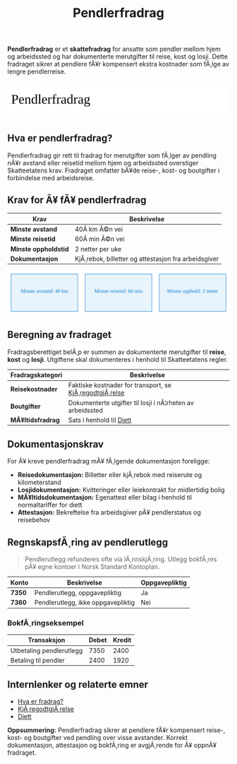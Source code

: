 ﻿---
title: "Pendlerfradrag"
meta_title: "Pendlerfradrag"
meta_description: '**Pendlerfradrag** er et **skattefradrag** for ansatte som pendler mellom hjem og arbeidssted og har dokumenterte merutgifter til reise, kost og losji. Dette fr...'
slug: pendlerfradrag
type: blog
layout: pages/single
---

**Pendlerfradrag** er et **skattefradrag** for ansatte som pendler mellom hjem og arbeidssted og har dokumenterte merutgifter til reise, kost og losji. Dette fradraget sikrer at pendlere fÃ¥r kompensert ekstra kostnader som fÃ¸lge av lengre pendlerreise.

![Oversikt over Pendlerfradrag](pendlerfradrag-image.svg)

## Hva er pendlerfradrag?

Pendlerfradrag gir rett til fradrag for merutgifter som fÃ¸lger av pendling nÃ¥r avstand eller reisetid mellom hjem og arbeidssted overstiger Skatteetatens krav. Fradraget omfatter bÃ¥de reise-, kost- og boutgifter i forbindelse med arbeidsreise.

## Krav for Ã¥ fÃ¥ pendlerfradrag

| Krav               | Beskrivelse                                         |
|--------------------|-----------------------------------------------------|
| **Minste avstand** | 40Â km Ã©n vei                                        |
| **Minste reisetid**| 60Â min Ã©n vei                                       |
| **Minste oppholdstid** | 2 netter per uke                                 |
| **Dokumentasjon**  | KjÃ¸rebok, billetter og attestasjon fra arbeidsgiver |

![Krav for Pendlerfradrag](pendlerfradrag-satser.svg)

## Beregning av fradraget

Fradragsberettiget belÃ¸p er summen av dokumenterte merutgifter til **reise**, **kost** og **losji**. Utgiftene skal dokumenteres i henhold til Skatteetatens regler.

| Fradragskategori | Beskrivelse                                                                    |
|------------------|--------------------------------------------------------------------------------|
| **Reisekostnader**| Faktiske kostnader for transport, se [KjÃ¸regodtgjÃ¸relse](/blogs/regnskap/kjoregodtgjorelse "KjÃ¸regodtgjÃ¸relse i regnskap: Guide til satser, regler og dokumentasjon") |
| **Boutgifter**    | Dokumenterte utgifter til losji i nÃ¦rheten av arbeidssted                     |
| **MÃ¥ltidsfradrag**| Sats i henhold til [Diett](/blogs/regnskap/diett "Diett i regnskap: Guide til normaltariffer, regler og regnskapsfÃ¸ring")         |

## Dokumentasjonskrav

For Ã¥ kreve pendlerfradrag mÃ¥ fÃ¸lgende dokumentasjon foreligge:

* **Reisedokumentasjon:** Billetter eller kjÃ¸rebok med reiserute og kilometerstand
* **Losjidokumentasjon:** Kvitteringer eller leiekontrakt for midlertidig bolig
* **MÃ¥ltidsdokumentasjon:** Egenattest eller bilag i henhold til normaltariffer for diett
* **Attestasjon:** Bekreftelse fra arbeidsgiver pÃ¥ pendlerstatus og reisebehov

## RegnskapsfÃ¸ring av pendlerutlegg

> Pendlerutlegg refunderes ofte via lÃ¸nnskjÃ¸ring. Utlegg bokfÃ¸res pÃ¥ egne kontoer i Norsk Standard Kontoplan.

| Konto    | Beskrivelse                       | Oppgavepliktig |
|----------|-----------------------------------|----------------|
| **7350** | Pendlerutlegg, oppgavepliktig     | Ja             |
| **7360** | Pendlerutlegg, ikke oppgavepliktig| Nei            |

### BokfÃ¸ringseksempel

| Transaksjon                      | Debet                         | Kredit                       |
|----------------------------------|-------------------------------|------------------------------|
| Utbetaling pendlerutlegg         | 7350                          | 2400                         |
| Betaling til pendler             | 2400                          | 1920                         |

## Internlenker og relaterte emner

* [Hva er fradrag?](/blogs/regnskap/hva-er-fradrag "Hva er fradrag i regnskap? Komplett Guide til Skattefradrag og RegnskapsfÃ¸ring")
* [KjÃ¸regodtgjÃ¸relse](/blogs/regnskap/kjoregodtgjorelse "KjÃ¸regodtgjÃ¸relse i regnskap: Guide til satser, regler og dokumentasjon")
* [Diett](/blogs/regnskap/diett "Diett i regnskap: Guide til normaltariffer, regler og regnskapsfÃ¸ring")

**Oppsummering:** Pendlerfradrag sikrer at pendlere fÃ¥r kompensert reise-, kost- og boutgifter ved pendling over visse avstander. Korrekt dokumentasjon, attestasjon og bokfÃ¸ring er avgjÃ¸rende for Ã¥ oppnÃ¥ fradraget.






